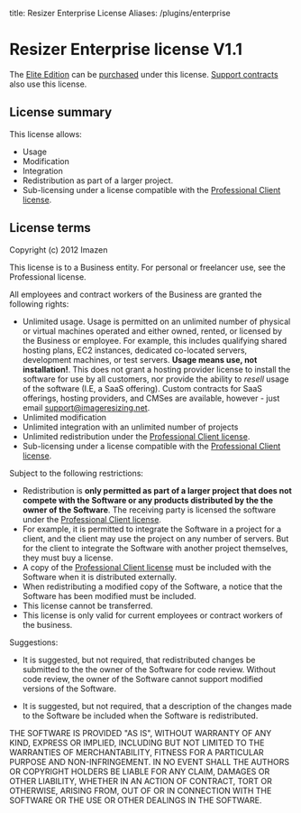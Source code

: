 title: Resizer Enterprise License
Aliases: /plugins/enterprise

# Resizer Enterprise license V1.1

The [Elite Edition](/buy) can be [purchased](/buy) under this license. [Support contracts](/support/contracts) also use this license.

## License summary

This license allows:

 * Usage
 * Modification
 * Integration
 * Redistribution as part of a larger project.
 * Sub-licensing under a license compatible with the [Professional Client license][proclient].


## License terms

Copyright (c) 2012 Imazen

This license is to a Business entity. For personal or freelancer use, see the Professional license.

All employees and contract workers of the Business are granted the following rights:

 * Unlimited usage. Usage is permitted on an unlimited number of physical or virtual machines operated and either owned, rented, or licensed by the Business or employee. For example, this includes qualifying shared hosting plans, EC2 instances, dedicated co-located servers, development machines, or test servers. **Usage means use, not installation!**. This does not grant a hosting provider license to install the software for use by all customers, nor provide the ability to *resell* usage of the software (I.E, a SaaS offering). Custom contracts for SaaS offerings, hosting providers, and CMSes are available, however - just email support@imageresizing.net.
 * Unlimited modification
 * Unlimited integration with an unlimited number of projects
 * Unlimited redistribution under the [Professional Client license][proclient].
 * Sub-licensing under a license compatible with the [Professional Client license][proclient].

Subject to the following restrictions:

 * Redistribution is **only permitted as part of a larger project that does not compete with the Software or any products distributed by the the owner of the Software**. The receiving party is licensed the software under the [Professional Client license][proclient].
 * For example, it is permitted to integrate the Software in a project for a client, and the client may use the project on any number of servers. But for the client to integrate the Software with another project themselves, they must buy  a license.
 * A copy of the [Professional Client license][proclient] must be included with the Software when it is distributed externally.
 * When redistributing a modified copy of the Software, a notice that the Software has been modified must be included.
 * This license cannot be transferred.
 * This license is only valid for current employees or contract workers of the business.

Suggestions:

 * It is suggested, but not required, that redistributed changes be submitted to the the owner of the Software for code review. Without code review, the owner of the Software cannot support modified versions of the Software.

 * It is suggested, but not required, that a description of the changes made to the Software be included when the Software is redistributed.

THE SOFTWARE IS PROVIDED "AS IS", WITHOUT WARRANTY OF ANY KIND, EXPRESS OR
IMPLIED, INCLUDING BUT NOT LIMITED TO THE WARRANTIES OF MERCHANTABILITY,
FITNESS FOR A PARTICULAR PURPOSE AND NON-INFRINGEMENT. IN NO EVENT SHALL THE
AUTHORS OR COPYRIGHT HOLDERS BE LIABLE FOR ANY CLAIM, DAMAGES OR OTHER
LIABILITY, WHETHER IN AN ACTION OF CONTRACT, TORT OR OTHERWISE, ARISING FROM,
OUT OF OR IN CONNECTION WITH THE SOFTWARE OR THE USE OR OTHER DEALINGS IN
THE SOFTWARE.

[freedom]: /licenses/freedom  "Resizer Freedom License"
[trial]: /licenses/trial  "Resizer Trial License"
[pro]: /licenses/pro  "Resizer Professional License"
[proclient]: /licenses/proclient  "Resizer Professional Client License"
[enterprise]: /licenses/enterprise  "Resizer Enterprise License"
